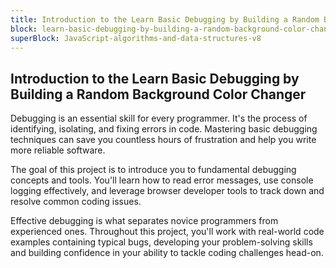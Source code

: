 ```yaml
---
title: Introduction to the Learn Basic Debugging by Building a Random Background Color Changer
block: learn-basic-debugging-by-building-a-random-background-color-changer
superBlock: JavaScript-algorithms-and-data-structures-v8
---
```


## Introduction to the Learn Basic Debugging by Building a Random Background Color Changer

Debugging is an essential skill for every programmer. It's the process of identifying, isolating, and fixing errors in code. Mastering basic debugging techniques can save you countless hours of frustration and help you write more reliable software.

The goal of this project is to introduce you to fundamental debugging concepts and tools. You'll learn how to read error messages, use console logging effectively, and leverage browser developer tools to track down and resolve common coding issues.

Effective debugging is what separates novice programmers from experienced ones. Throughout this project, you'll work with real-world code examples containing typical bugs, developing your problem-solving skills and building confidence in your ability to tackle coding challenges head-on.
